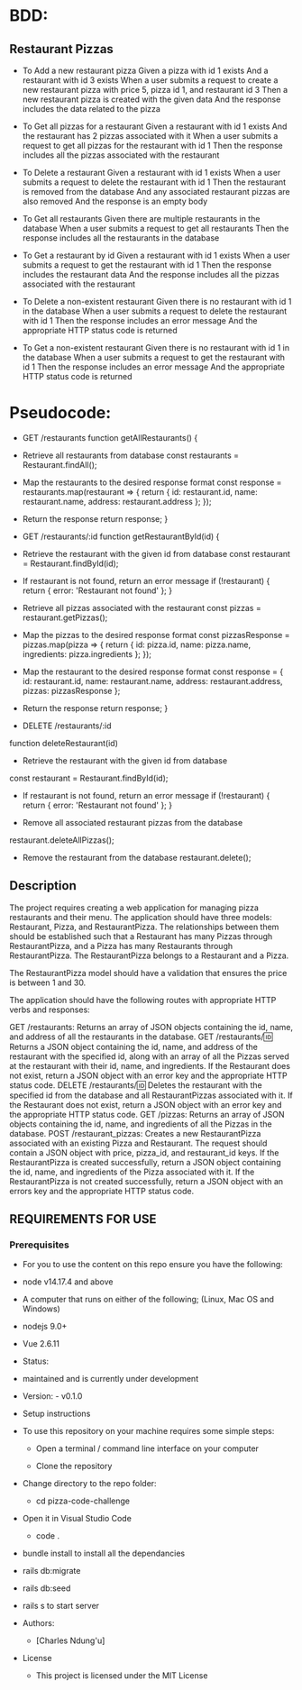 # BDD:

## Restaurant Pizzas

- To Add a new restaurant pizza
Given a pizza with id 1 exists
And a restaurant with id 3 exists
When a user submits a request to create a new restaurant pizza with price 5, pizza id 1, and restaurant id 3
Then a new restaurant pizza is created with the given data
And the response includes the data related to the pizza

- To Get all pizzas for a restaurant
Given a restaurant with id 1 exists
And the restaurant has 2 pizzas associated with it
When a user submits a request to get all pizzas for the restaurant with id 1
Then the response includes all the pizzas associated with the restaurant

- To Delete a restaurant
Given a restaurant with id 1 exists
When a user submits a request to delete the restaurant with id 1
Then the restaurant is removed from the database
And any associated restaurant pizzas are also removed
And the response is an empty body

- To Get all restaurants
Given there are multiple restaurants in the database
When a user submits a request to get all restaurants
Then the response includes all the restaurants in the database

- To Get a restaurant by id
Given a restaurant with id 1 exists
When a user submits a request to get the restaurant with id 1
Then the response includes the restaurant data
And the response includes all the pizzas associated with the restaurant

- To Delete a non-existent restaurant
Given there is no restaurant with id 1 in the database
When a user submits a request to delete the restaurant with id 1
Then the response includes an error message
And the appropriate HTTP status code is returned

- To Get a non-existent restaurant
Given there is no restaurant with id 1 in the database
When a user submits a request to get the restaurant with id 1
Then the response includes an error message
And the appropriate HTTP status code is returned

# Pseudocode:

- GET /restaurants
function getAllRestaurants() {
-  Retrieve all restaurants from database
const restaurants = Restaurant.findAll();

- Map the restaurants to the desired response format
const response = restaurants.map(restaurant => {
return {
id: restaurant.id,
name: restaurant.name,
address: restaurant.address
};
});

- Return the response
return response;
}

- GET /restaurants/:id
function getRestaurantById(id) {
- Retrieve the restaurant with the given id from database
const restaurant = Restaurant.findById(id);

- If restaurant is not found, return an error message
if (!restaurant) {
return { error: 'Restaurant not found' };
}

- Retrieve all pizzas associated with the restaurant
const pizzas = restaurant.getPizzas();

- Map the pizzas to the desired response format
const pizzasResponse = pizzas.map(pizza => {
return {
id: pizza.id,
name: pizza.name,
ingredients: pizza.ingredients
};
});

- Map the restaurant to the desired response format
const response = {
id: restaurant.id,
name: restaurant.name,
address: restaurant.address,
pizzas: pizzasResponse
};

- Return the response
return response;
}

- DELETE /restaurants/:id

function deleteRestaurant(id) 

- Retrieve the restaurant with the given id from database

const restaurant = Restaurant.findById(id);

- If restaurant is not found, return an error message
if (!restaurant) {
return { error: 'Restaurant not found' };
}

- Remove all associated restaurant pizzas from the database

restaurant.deleteAllPizzas();

- Remove the restaurant from the database
restaurant.delete();

## Description

The project requires creating a web application for managing pizza restaurants and their menu. The application should have three models: Restaurant, Pizza, and RestaurantPizza. The relationships between them should be established such that a Restaurant has many Pizzas through RestaurantPizza, and a Pizza has many Restaurants through RestaurantPizza. The RestaurantPizza belongs to a Restaurant and a Pizza.

The RestaurantPizza model should have a validation that ensures the price is between 1 and 30.

The application should have the following routes with appropriate HTTP verbs and responses:

GET /restaurants: Returns an array of JSON objects containing the id, name, and address of all the restaurants in the database.
GET /restaurants/:id: Returns a JSON object containing the id, name, and address of the restaurant with the specified id, along with an array of all the Pizzas served at the restaurant with their id, name, and ingredients. If the Restaurant does not exist, return a JSON object with an error key and the appropriate HTTP status code.
DELETE /restaurants/:id: Deletes the restaurant with the specified id from the database and all RestaurantPizzas associated with it. If the Restaurant does not exist, return a JSON object with an error key and the appropriate HTTP status code.
GET /pizzas: Returns an array of JSON objects containing the id, name, and ingredients of all the Pizzas in the database.
POST /restaurant_pizzas: Creates a new RestaurantPizza associated with an existing Pizza and Restaurant. The request should contain a JSON object with price, pizza_id, and restaurant_id keys. If the RestaurantPizza is created successfully, return a JSON object containing the id, name, and ingredients of the Pizza associated with it. If the RestaurantPizza is not created successfully, return a JSON object with an errors key and the appropriate HTTP status code.

## REQUIREMENTS FOR USE

### Prerequisites

- For you to use the content on this repo ensure you have the following:

- node v14.17.4 and above

- A computer that runs on either of the following; (Linux, Mac OS and Windows)

- nodejs 9.0+

- Vue 2.6.11

- Status:

- maintained and is currently under development
- Version: - v0.1.0

- Setup instructions

- To use this repository on your machine requires some simple steps:

   - Open a terminal / command line interface on your computer

   - Clone the repository

- Change directory to the repo folder:

   - cd pizza-code-challenge

- Open it in Visual Studio Code

    - code .

- bundle install to install all the dependancies

- rails db:migrate

- rails db:seed

- rails s to start server

- Authors:

   - [Charles Ndung'u]

- License

    - This project is licensed under the MIT License
